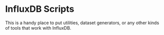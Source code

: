 # InfluxDB Scripts

This is a handy place to put utilities, dataset generators, or any other kinds of tools that work with InfluxDB.
